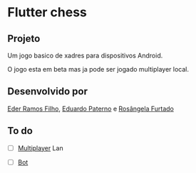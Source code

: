 # Flutter chess

## Projeto

Um jogo basico de xadres para dispositivos Android.

O jogo esta em beta mas ja pode ser jogado multiplayer local.

## Desenvolvido por

[Eder Ramos Filho](https://www.linkedin.com/in/ederramosfilho/), [Eduardo Paterno](https://www.linkedin.com/in/eduardo-paterno/) e [Rosângela Furtado](https://www.linkedin.com/in/ros%C3%A2ngela-furtado/)

## To do

- [ ] [Multiplayer](https://github.com/anzemur/chess-api) Lan
- [ ] [Bot](https://www.programmableweb.com/api/joes-chess-rest-api-v1)

